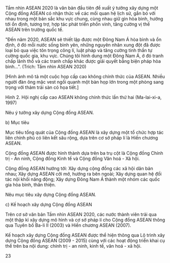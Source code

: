 Tầm nhìn ASEAN 2020 là văn bản đầu tiên đề xuất ý tưởng xây dựng một Cộng đồng ASEAN có nhận thức về các mối quan hệ lịch sử, gắn bó với nhau trong một bản sắc khu vực chung, cùng nhau giữ gìn hòa bình, hướng tới ổn định, tương trợ, hợp tác phát triển phồn vinh, tăng cường vị thế ASEAN trên trường quốc tế.

"Đến năm 2020, ASEAN sẽ thiết lập được một Đông Nam Á hòa bình và ổn định, ở đó mỗi nước sống bình yên, những nguyên nhân xung đột đã được loại bỏ qua việc tôn trọng công lí, luật pháp và tăng cường tinh thần tự cường quốc gia, khu vực. Chúng tôi hình dung một Đông Nam Á, ở đó tranh chấp lãnh thổ và các tranh chấp khác được giải quyết bằng biện pháp hòa bình...".
(Trích: Tầm nhìn ASEAN 2020)

[Hình ảnh mô tả một cuộc họp cấp cao không chính thức của ASEAN. Nhiều người đàn ông mặc vest ngồi quanh một bàn họp lớn trong một phòng sang trọng với thảm trải sàn có họa tiết.]

Hình 2. Hội nghị cấp cao ASEAN không chính thức lần thứ hai (Ma-lai-xi-a, 1997)

Nêu ý tưởng xây dựng Cộng đồng ASEAN.

b) Mục tiêu

Mục tiêu tổng quát của Cộng đồng ASEAN là xây dựng một tổ chức hợp tác liên chính phủ có liên kết sâu rộng, dựa trên cơ sở pháp lí là Hiến chương ASEAN.

Cộng đồng ASEAN được hình thành dựa trên ba trụ cột là Cộng đồng Chính trị - An ninh, Cộng đồng Kinh tế và Cộng đồng Văn hoá - Xã hội.

Cộng đồng ASEAN hướng tới: Xây dựng cộng đồng các xã hội dân bản nhau; Xây dựng ASEAN cởi mở, hướng ra bên ngoài; Xây dựng quan hệ đối tác nội khối năng động; Xây dựng Đông Nam Á thành một nhóm các quốc gia hòa bình, thân thiện.

Nêu mục tiêu xây dựng Cộng đồng ASEAN.

c) Kế hoạch xây dựng Cộng đồng ASEAN

Trên cơ sở văn bản Tầm nhìn ASEAN 2020, các nước thành viên trải qua một thập kỉ xây dựng mô hình và cơ sở pháp lí cho Cộng đồng ASEAN thông qua Tuyên bố Ba-li II (2003) và Hiến chương ASEAN (2007).

Kế hoạch xây dựng Cộng đồng ASEAN được thể hiện thông qua Lộ trình xây dựng Cộng đồng ASEAN (2009 - 2015) cùng với các hoạt động triển khai cụ thể trên ba nội dung: chính trị - an ninh, kinh tế, văn hoá - xã hội.

23